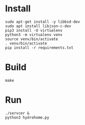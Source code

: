 Install
=======
```
sudo apt-get install -y libbsd-dev
sudo apt install libjson-c-dev
pip3 install -U virtualenv
python3 -m virtualenv venv
source venv/bin/activate
. venv/bin/activate
pip install -r requirements.txt
```

Build
=====
```   
make
```

Run
===
```
./servcer &
python3 hydrohome.py
```

